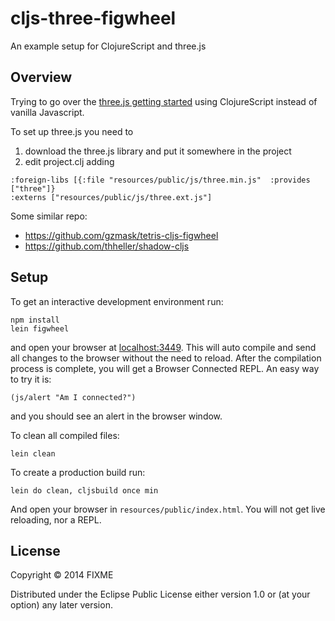 # cljs-three-figwheel

An example setup for ClojureScript and three.js

## Overview

Trying to go over the [three.js getting started](https://threejs.org/docs/index.html#manual/en/introduction/Creating-a-scene) using ClojureScript instead of vanilla Javascript.

To set up three.js you need to 
1. download the three.js library and put it somewhere in the project
2. edit project.clj adding
```
:foreign-libs [{:file "resources/public/js/three.min.js"  :provides ["three"]}
:externs ["resources/public/js/three.ext.js"]
```

Some similar repo:
- https://github.com/gzmask/tetris-cljs-figwheel
- https://github.com/thheller/shadow-cljs

## Setup

To get an interactive development environment run:

    npm install
    lein figwheel

and open your browser at [localhost:3449](http://localhost:3449/).
This will auto compile and send all changes to the browser without the
need to reload. After the compilation process is complete, you will
get a Browser Connected REPL. An easy way to try it is:

    (js/alert "Am I connected?")

and you should see an alert in the browser window.

To clean all compiled files:

    lein clean

To create a production build run:

    lein do clean, cljsbuild once min

And open your browser in `resources/public/index.html`. You will not
get live reloading, nor a REPL. 

## License

Copyright © 2014 FIXME

Distributed under the Eclipse Public License either version 1.0 or (at your option) any later version.

